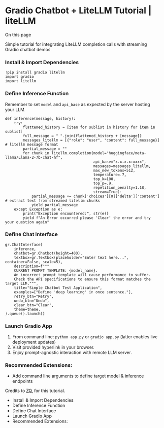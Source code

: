 # Gradio Chatbot + LiteLLM Tutorial | liteLLM

On this page

Simple tutorial for integrating LiteLLM completion calls with streaming Gradio chatbot demos

### Install & Import Dependencies​
    
    
    !pip install gradio litellm  
    import gradio  
    import litellm  
    

### Define Inference Function​

Remember to set `model` and `api_base` as expected by the server hosting your LLM.
    
    
    def inference(message, history):  
        try:  
            flattened_history = [item for sublist in history for item in sublist]  
            full_message = " ".join(flattened_history + [message])  
            messages_litellm = [{"role": "user", "content": full_message}] # litellm message format  
            partial_message = ""  
            for chunk in litellm.completion(model="huggingface/meta-llama/Llama-2-7b-chat-hf",  
                                            api_base="x.x.x.x:xxxx",  
                                            messages=messages_litellm,  
                                            max_new_tokens=512,  
                                            temperature=.7,  
                                            top_k=100,  
                                            top_p=.9,  
                                            repetition_penalty=1.18,  
                                            stream=True):  
                partial_message += chunk['choices'][0]['delta']['content'] # extract text from streamed litellm chunks  
                yield partial_message  
        except Exception as e:  
            print("Exception encountered:", str(e))  
            yield f"An Error occurred please 'Clear' the error and try your question again"  
    

### Define Chat Interface​
    
    
    gr.ChatInterface(  
        inference,  
        chatbot=gr.Chatbot(height=400),  
        textbox=gr.Textbox(placeholder="Enter text here...", container=False, scale=5),  
        description=f"""  
        CURRENT PROMPT TEMPLATE: {model_name}.  
        An incorrect prompt template will cause performance to suffer.  
        Check the API specifications to ensure this format matches the target LLM.""",  
        title="Simple Chatbot Test Application",  
        examples=["Define 'deep learning' in once sentence."],  
        retry_btn="Retry",  
        undo_btn="Undo",  
        clear_btn="Clear",  
        theme=theme,  
    ).queue().launch()  
    

### Launch Gradio App​

  1. From command line: `python app.py` or `gradio app.py` (latter enables live deployment updates)
  2. Visit provided hyperlink in your browser.
  3. Enjoy prompt-agnostic interaction with remote LLM server.

### Recommended Extensions:​

  * Add command line arguments to define target model & inference endpoints

Credits to [ZQ](https://x.com/ZQ_Dev), for this tutorial.

  * Install & Import Dependencies
  * Define Inference Function
  * Define Chat Interface
  * Launch Gradio App
  * Recommended Extensions:
